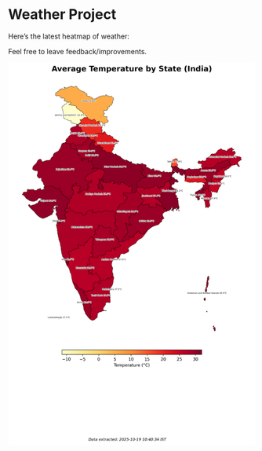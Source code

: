 # Weather Project

Here’s the latest heatmap of weather:

Feel free to leave feedback/improvements.

![India Heatmap](docs/assets/india_heatmap.png?v=F472CD)
